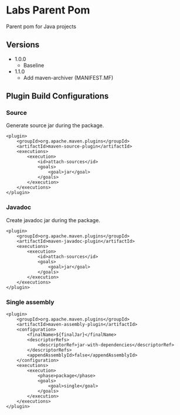 # Labs Parent Pom

Parent pom for Java projects

## Versions

* 1.0.0 
    * Baseline
* 1.1.0 
    * Add maven-archiver (MANIFEST.MF)

## Plugin Build Configurations

### Source 

Generate source jar during the package.

```
<plugin>
    <groupId>org.apache.maven.plugins</groupId>
    <artifactId>maven-source-plugin</artifactId>
    <executions>
        <execution>
            <id>attach-sources</id>
            <goals>
                <goal>jar</goal>
            </goals>
        </execution>
    </executions>
</plugin>
```

### Javadoc

Create javadoc jar during the package.

```
<plugin>
    <groupId>org.apache.maven.plugins</groupId>
    <artifactId>maven-javadoc-plugin</artifactId>
    <executions>
        <execution>
            <id>attach-sources</id>
            <goals>
                <goal>jar</goal>
            </goals>
        </execution>
    </executions>
</plugin>
```

### Single assembly

```
<plugin>
    <groupId>org.apache.maven.plugins</groupId>
    <artifactId>maven-assembly-plugin</artifactId>
    <configuration>
        <finalName>${finalJar}</finalName>
        <descriptorRefs>
            <descriptorRef>jar-with-dependencies</descriptorRef>
        </descriptorRefs>
        <appendAssemblyId>false</appendAssemblyId>
    </configuration>
    <executions>
        <execution>
            <phase>package</phase>
            <goals>
                <goal>single</goal>
            </goals>
        </execution>
    </executions>
</plugin>
```